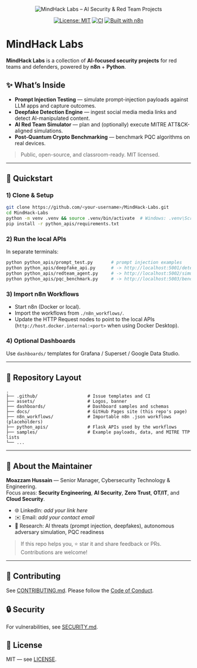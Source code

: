 <p align="center">
  <img src="assets/banner.svg" alt="MindHack Labs – AI Security & Red Team Projects" />
</p>

<div align="center">

[![License: MIT](https://img.shields.io/badge/License-MIT-green.svg)](#license)
[![CI](https://img.shields.io/github/actions/workflow/status/your-username/MindHack-Labs/ci.yml?label=CI&logo=github-actions)](#)
[![Built with n8n](https://img.shields.io/badge/Built%20with-n8n-16A34A)](https://n8n.io/)

</div>

# MindHack Labs

**MindHack Labs** is a collection of **AI-focused security projects** for red teams and defenders, powered by **n8n** + **Python**.

## ✨ What’s Inside
- **Prompt Injection Testing** — simulate prompt-injection payloads against LLM apps and capture outcomes.
- **Deepfake Detection Engine** — ingest social media media links and detect AI-manipulated content.
- **AI Red Team Simulator** — plan and (optionally) execute MITRE ATT&CK-aligned simulations.
- **Post-Quantum Crypto Benchmarking** — benchmark PQC algorithms on real devices.

> Public, open-source, and classroom-ready. MIT licensed.

---

## 🚀 Quickstart

### 1) Clone & Setup
```bash
git clone https://github.com/<your-username>/MindHack-Labs.git
cd MindHack-Labs
python -m venv .venv && source .venv/bin/activate  # Windows: .venv\Scripts\activate
pip install -r python_apis/requirements.txt
```

### 2) Run the local APIs
In separate terminals:
```bash
python python_apis/prompt_test.py       # prompt injection examples
python python_apis/deepfake_api.py      # -> http://localhost:5001/detect
python python_apis/redteam_agent.py     # -> http://localhost:5002/simulate
python python_apis/pqc_benchmark.py     # -> http://localhost:5003/benchmark
```

### 3) Import n8n Workflows
- Start n8n (Docker or local).
- Import the workflows from `./n8n_workflows/`.
- Update the HTTP Request nodes to point to the local APIs (`http://host.docker.internal:<port>` when using Docker Desktop).

### 4) Optional Dashboards
Use `dashboards/` templates for Grafana / Superset / Google Data Studio.

---

## 🧭 Repository Layout

```
.
├── .github/                   # Issue templates and CI
├── assets/                    # Logos, banner
├── dashboards/                # Dashboard samples and schemas
├── docs/                      # GitHub Pages site (this repo's page)
├── n8n_workflows/             # Importable n8n .json workflows (placeholders)
├── python_apis/               # Flask APIs used by the workflows
├── samples/                   # Example payloads, data, and MITRE TTP lists
└── ...
```

---

## 👤 About the Maintainer

**Moazzam Hussain** — Senior Manager, Cybersecurity Technology & Engineering.  
Focus areas: **Security Engineering**, **AI Security**, **Zero Trust**, **OT/IT**, and **Cloud Security**.

- 🌐 LinkedIn: *add your link here*
- ✉️ Email: *add your contact email*
- 🧪 Research: AI threats (prompt injection, deepfakes), autonomous adversary simulation, PQC readiness

> If this repo helps you, ⭐ star it and share feedback or PRs. Contributions are welcome!

---

## 🤝 Contributing
See [CONTRIBUTING.md](CONTRIBUTING.md). Please follow the [Code of Conduct](CODE_OF_CONDUCT.md).

## 🔒 Security
For vulnerabilities, see [SECURITY.md](SECURITY.md).

## 📜 License
MIT — see [LICENSE](LICENSE).
